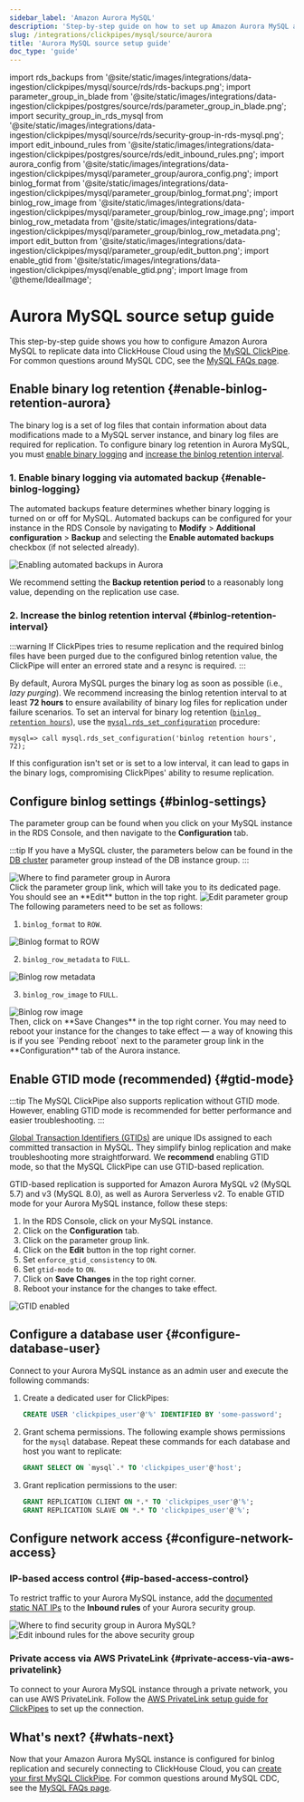 ```yaml
---
sidebar_label: 'Amazon Aurora MySQL'
description: 'Step-by-step guide on how to set up Amazon Aurora MySQL as a source for ClickPipes'
slug: /integrations/clickpipes/mysql/source/aurora
title: 'Aurora MySQL source setup guide'
doc_type: 'guide'
---
```


import rds_backups from '@site/static/images/integrations/data-ingestion/clickpipes/mysql/source/rds/rds-backups.png';
import parameter_group_in_blade from '@site/static/images/integrations/data-ingestion/clickpipes/postgres/source/rds/parameter_group_in_blade.png';
import security_group_in_rds_mysql from '@site/static/images/integrations/data-ingestion/clickpipes/mysql/source/rds/security-group-in-rds-mysql.png';
import edit_inbound_rules from '@site/static/images/integrations/data-ingestion/clickpipes/postgres/source/rds/edit_inbound_rules.png';
import aurora_config from '@site/static/images/integrations/data-ingestion/clickpipes/mysql/parameter_group/aurora_config.png';
import binlog_format from '@site/static/images/integrations/data-ingestion/clickpipes/mysql/parameter_group/binlog_format.png';
import binlog_row_image from '@site/static/images/integrations/data-ingestion/clickpipes/mysql/parameter_group/binlog_row_image.png';
import binlog_row_metadata from '@site/static/images/integrations/data-ingestion/clickpipes/mysql/parameter_group/binlog_row_metadata.png';
import edit_button from '@site/static/images/integrations/data-ingestion/clickpipes/mysql/parameter_group/edit_button.png';
import enable_gtid from '@site/static/images/integrations/data-ingestion/clickpipes/mysql/enable_gtid.png';
import Image from '@theme/IdealImage';

# Aurora MySQL source setup guide

This step-by-step guide shows you how to configure Amazon Aurora MySQL to replicate data into ClickHouse Cloud using the [MySQL ClickPipe](../index.md). For common questions around MySQL CDC, see the [MySQL FAQs page](/integrations/data-ingestion/clickpipes/mysql/faq.md).

## Enable binary log retention {#enable-binlog-retention-aurora}

The binary log is a set of log files that contain information about data modifications made to a MySQL server instance, and binary log files are required for replication. To configure binary log retention in Aurora MySQL, you must [enable binary logging](#enable-binlog-logging) and [increase the binlog retention interval](#binlog-retention-interval).

### 1. Enable binary logging via automated backup {#enable-binlog-logging}

The automated backups feature determines whether binary logging is turned on or off for MySQL. Automated backups can be configured for your instance in the RDS Console by navigating to **Modify** > **Additional configuration** > **Backup** and selecting the **Enable automated backups** checkbox (if not selected already).

<Image img={rds_backups} alt="Enabling automated backups in Aurora" size="lg" border/>

We recommend setting the **Backup retention period** to a reasonably long value, depending on the replication use case.

### 2. Increase the binlog retention interval {#binlog-retention-interval}

:::warning
If ClickPipes tries to resume replication and the required binlog files have been purged due to the configured binlog retention value, the ClickPipe will enter an errored state and a resync is required.
:::

By default, Aurora MySQL purges the binary log as soon as possible (i.e., _lazy purging_). We recommend increasing the binlog retention interval to at least **72 hours** to ensure availability of binary log files for replication under failure scenarios. To set an interval for binary log retention ([`binlog retention hours`](https://docs.aws.amazon.com/AmazonRDS/latest/AuroraUserGuide/mysql-stored-proc-configuring.html#mysql_rds_set_configuration-usage-notes.binlog-retention-hours)), use the [`mysql.rds_set_configuration`](https://docs.aws.amazon.com/AmazonRDS/latest/AuroraUserGuide/mysql-stored-proc-configuring.html#mysql_rds_set_configuration) procedure:

[//]: # "NOTE Most CDC providers recommend the maximum retention period for Aurora RDS (7 days/168 hours). Since this has an impact on disk usage, we conservatively recommend a minimum of 3 days/72 hours."

```text
mysql=> call mysql.rds_set_configuration('binlog retention hours', 72);
```

If this configuration isn't set or is set to a low interval, it can lead to gaps in the binary logs, compromising ClickPipes' ability to resume replication. 

## Configure binlog settings {#binlog-settings}

The parameter group can be found when you click on your MySQL instance in the RDS Console, and then navigate to the **Configuration** tab.

:::tip
If you have a MySQL cluster, the parameters below can be found in the [DB cluster](https://docs.aws.amazon.com/AmazonRDS/latest/AuroraUserGuide/USER_WorkingWithParamGroups.CreatingCluster.html) parameter group instead of the DB instance group.
:::

<Image img={aurora_config} alt="Where to find parameter group in Aurora" size="lg" border/>

<br/>
Click the parameter group link, which will take you to its dedicated page. You should see an **Edit** button in the top right.

<Image img={edit_button} alt="Edit parameter group" size="lg" border/>

<br/>
The following parameters need to be set as follows:

1. `binlog_format` to `ROW`.

<Image img={binlog_format} alt="Binlog format to ROW" size="lg" border/>

2. `binlog_row_metadata` to `FULL`.

<Image img={binlog_row_metadata} alt="Binlog row metadata" size="lg" border/>

3. `binlog_row_image` to `FULL`.

<Image img={binlog_row_image} alt="Binlog row image" size="lg" border/>

<br/>
Then, click on **Save Changes** in the top right corner. You may need to reboot your instance for the changes to take effect — a way of knowing this is if you see `Pending reboot` next to the parameter group link in the **Configuration** tab of the Aurora instance.

## Enable GTID mode (recommended) {#gtid-mode}

:::tip
The MySQL ClickPipe also supports replication without GTID mode. However, enabling GTID mode is recommended for better performance and easier troubleshooting.
:::

[Global Transaction Identifiers (GTIDs)](https://dev.mysql.com/doc/refman/8.0/en/replication-gtids.html) are unique IDs assigned to each committed transaction in MySQL. They simplify binlog replication and make troubleshooting more straightforward. We **recommend** enabling GTID mode, so that the MySQL ClickPipe can use GTID-based replication.

GTID-based replication is supported for Amazon Aurora MySQL v2 (MySQL 5.7) and v3 (MySQL 8.0), as well as Aurora Serverless v2. To enable GTID mode for your Aurora MySQL instance, follow these steps:

1. In the RDS Console, click on your MySQL instance.
2. Click on the **Configuration** tab.
3. Click on the parameter group link.
4. Click on the **Edit** button in the top right corner.
5. Set `enforce_gtid_consistency` to `ON`.
6. Set `gtid-mode` to `ON`.
7. Click on **Save Changes** in the top right corner.
8. Reboot your instance for the changes to take effect.

<Image img={enable_gtid} alt="GTID enabled" size="lg" border/>

## Configure a database user {#configure-database-user}

Connect to your Aurora MySQL instance as an admin user and execute the following commands:

1. Create a dedicated user for ClickPipes:

    ```sql
    CREATE USER 'clickpipes_user'@'%' IDENTIFIED BY 'some-password';
    ```

2. Grant schema permissions. The following example shows permissions for the `mysql` database. Repeat these commands for each database and host you want to replicate:

    ```sql
    GRANT SELECT ON `mysql`.* TO 'clickpipes_user'@'host';
    ```

3. Grant replication permissions to the user:

    ```sql
    GRANT REPLICATION CLIENT ON *.* TO 'clickpipes_user'@'%';
    GRANT REPLICATION SLAVE ON *.* TO 'clickpipes_user'@'%';
    ```

## Configure network access {#configure-network-access}

### IP-based access control {#ip-based-access-control}

To restrict traffic to your Aurora MySQL instance, add the [documented static NAT IPs](../../index.md#list-of-static-ips) to the **Inbound rules** of your Aurora security group.

<Image img={security_group_in_rds_mysql} alt="Where to find security group in Aurora MySQL?" size="lg" border/>

<Image img={edit_inbound_rules} alt="Edit inbound rules for the above security group" size="lg" border/>

### Private access via AWS PrivateLink {#private-access-via-aws-privatelink}

To connect to your Aurora MySQL instance through a private network, you can use AWS PrivateLink. Follow the [AWS PrivateLink setup guide for ClickPipes](/knowledgebase/aws-privatelink-setup-for-clickpipes) to set up the connection.

## What's next? {#whats-next}

Now that your Amazon Aurora MySQL instance is configured for binlog replication and securely connecting to ClickHouse Cloud, you can [create your first MySQL ClickPipe](/integrations/clickpipes/mysql/#create-your-clickpipe). For common questions around MySQL CDC, see the [MySQL FAQs page](/integrations/data-ingestion/clickpipes/mysql/faq.md).